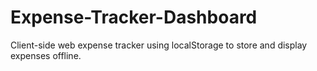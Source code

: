 # Expense-Tracker-Dashboard
Client-side web expense tracker using localStorage to store and display expenses offline.
